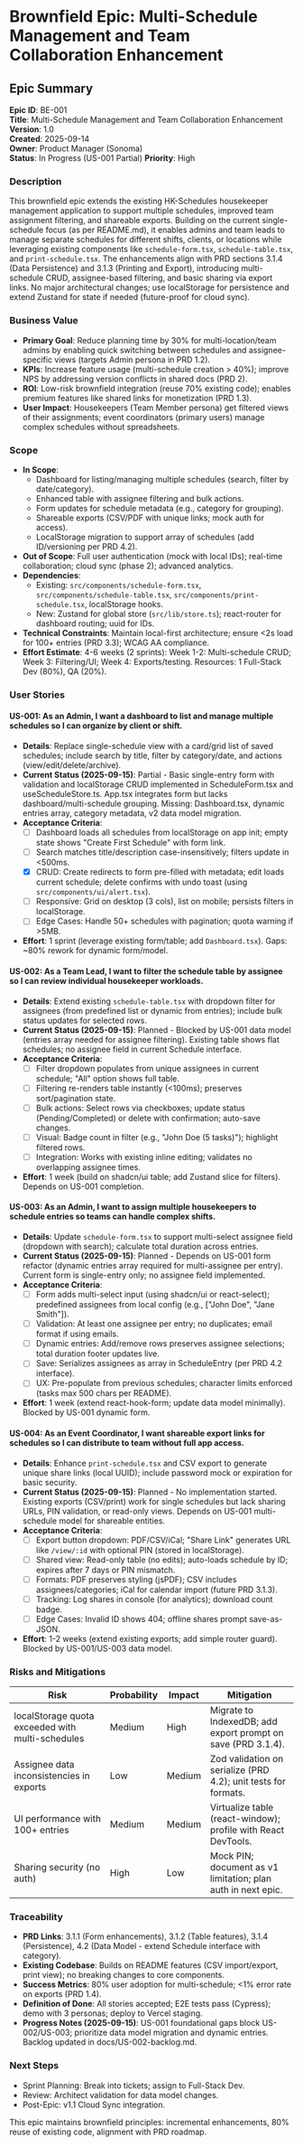 # Brownfield Epic: Multi-Schedule Management and Team Collaboration Enhancement

## Epic Summary
**Epic ID**: BE-001  
**Title**: Multi-Schedule Management and Team Collaboration Enhancement  
**Version**: 1.0  
**Created**: 2025-09-14  
**Owner**: Product Manager (Sonoma)  
**Status**: In Progress (US-001 Partial)
**Priority**: High  

### Description
This brownfield epic extends the existing HK-Schedules housekeeper management application to support multiple schedules, improved team assignment filtering, and shareable exports. Building on the current single-schedule focus (as per README.md), it enables admins and team leads to manage separate schedules for different shifts, clients, or locations while leveraging existing components like `schedule-form.tsx`, `schedule-table.tsx`, and `print-schedule.tsx`. The enhancements align with PRD sections 3.1.4 (Data Persistence) and 3.1.3 (Printing and Export), introducing multi-schedule CRUD, assignee-based filtering, and basic sharing via export links. No major architectural changes; use localStorage for persistence and extend Zustand for state if needed (future-proof for cloud sync).

### Business Value
- **Primary Goal**: Reduce planning time by 30% for multi-location/team admins by enabling quick switching between schedules and assignee-specific views (targets Admin persona in PRD 1.2).
- **KPIs**: Increase feature usage (multi-schedule creation > 40%); improve NPS by addressing version conflicts in shared docs (PRD 2).
- **ROI**: Low-risk brownfield integration (reuse 70% existing code); enables premium features like shared links for monetization (PRD 1.3).
- **User Impact**: Housekeepers (Team Member persona) get filtered views of their assignments; event coordinators (primary users) manage complex schedules without spreadsheets.

### Scope
- **In Scope**:
  - Dashboard for listing/managing multiple schedules (search, filter by date/category).
  - Enhanced table with assignee filtering and bulk actions.
  - Form updates for schedule metadata (e.g., category for grouping).
  - Shareable exports (CSV/PDF with unique links; mock auth for access).
  - LocalStorage migration to support array of schedules (add ID/versioning per PRD 4.2).
- **Out of Scope**: Full user authentication (mock with local IDs); real-time collaboration; cloud sync (phase 2); advanced analytics.
- **Dependencies**:
  - Existing: `src/components/schedule-form.tsx`, `src/components/schedule-table.tsx`, `src/components/print-schedule.tsx`, localStorage hooks.
  - New: Zustand for global store (`src/lib/store.ts`); react-router for dashboard routing; uuid for IDs.
- **Technical Constraints**: Maintain local-first architecture; ensure <2s load for 100+ entries (PRD 3.3); WCAG AA compliance.
- **Effort Estimate**: 4-6 weeks (2 sprints): Week 1-2: Multi-schedule CRUD; Week 3: Filtering/UI; Week 4: Exports/testing. Resources: 1 Full-Stack Dev (80%), QA (20%).

### User Stories
#### US-001: As an Admin, I want a dashboard to list and manage multiple schedules so I can organize by client or shift.
- **Details**: Replace single-schedule view with a card/grid list of saved schedules; include search by title, filter by category/date, and actions (view/edit/delete/archive).
- **Current Status (2025-09-15)**: Partial - Basic single-entry form with validation and localStorage CRUD implemented in ScheduleForm.tsx and useScheduleStore.ts. App.tsx integrates form but lacks dashboard/multi-schedule grouping. Missing: Dashboard.tsx, dynamic entries array, category metadata, v2 data model migration.
- **Acceptance Criteria**:
  - [ ] Dashboard loads all schedules from localStorage on app init; empty state shows "Create First Schedule" with form link.
  - [ ] Search matches title/description case-insensitively; filters update in <500ms.
  - [x] CRUD: Create redirects to form pre-filled with metadata; edit loads current schedule; delete confirms with undo toast (using `src/components/ui/alert.tsx`).
  - [ ] Responsive: Grid on desktop (3 cols), list on mobile; persists filters in localStorage.
  - [ ] Edge Cases: Handle 50+ schedules with pagination; quota warning if >5MB.
- **Effort**: 1 sprint (leverage existing form/table; add `Dashboard.tsx`). Gaps: ~80% rework for dynamic form/model.

#### US-002: As a Team Lead, I want to filter the schedule table by assignee so I can review individual housekeeper workloads.
- **Details**: Extend existing `schedule-table.tsx` with dropdown filter for assignees (from predefined list or dynamic from entries); include bulk status updates for selected rows.
- **Current Status (2025-09-15)**: Planned - Blocked by US-001 data model (entries array needed for assignee filtering). Existing table shows flat schedules; no assignee field in current Schedule interface.
- **Acceptance Criteria**:
  - [ ] Filter dropdown populates from unique assignees in current schedule; "All" option shows full table.
  - [ ] Filtering re-renders table instantly (<100ms); preserves sort/pagination state.
  - [ ] Bulk actions: Select rows via checkboxes; update status (Pending/Completed) or delete with confirmation; auto-save changes.
  - [ ] Visual: Badge count in filter (e.g., "John Doe (5 tasks)"); highlight filtered rows.
  - [ ] Integration: Works with existing inline editing; validates no overlapping assignee times.
- **Effort**: 1 week (build on shadcn/ui table; add Zustand slice for filters). Depends on US-001 completion.

#### US-003: As an Admin, I want to assign multiple housekeepers to schedule entries so teams can handle complex shifts.
- **Details**: Update `schedule-form.tsx` to support multi-select assignee field (dropdown with search); calculate total duration across entries.
- **Current Status (2025-09-15)**: Planned - Depends on US-001 form refactor (dynamic entries array required for multi-assignee per entry). Current form is single-entry only; no assignee field implemented.
- **Acceptance Criteria**:
  - [ ] Form adds multi-select input (using shadcn/ui or react-select); predefined assignees from local config (e.g., ["John Doe", "Jane Smith"]).
  - [ ] Validation: At least one assignee per entry; no duplicates; email format if using emails.
  - [ ] Dynamic entries: Add/remove rows preserves assignee selections; total duration footer updates live.
  - [ ] Save: Serializes assignees as array in ScheduleEntry (per PRD 4.2 interface).
  - [ ] UX: Pre-populate from previous schedules; character limits enforced (tasks max 500 chars per README).
- **Effort**: 1 week (extend react-hook-form; update data model minimally). Blocked by US-001 dynamic form.

#### US-004: As an Event Coordinator, I want shareable export links for schedules so I can distribute to team without full app access.
- **Details**: Enhance `print-schedule.tsx` and CSV export to generate unique share links (local UUID); include password mock or expiration for basic security.
- **Current Status (2025-09-15)**: Planned - No implementation started. Existing exports (CSV/print) work for single schedules but lack sharing URLs, PIN validation, or read-only views. Depends on US-001 multi-schedule model for shareable entities.
- **Acceptance Criteria**:
  - [ ] Export button dropdown: PDF/CSV/iCal; "Share Link" generates URL like `/view/:id` with optional PIN (stored in localStorage).
  - [ ] Shared view: Read-only table (no edits); auto-loads schedule by ID; expires after 7 days or PIN mismatch.
  - [ ] Formats: PDF preserves styling (jsPDF); CSV includes assignees/categories; iCal for calendar import (future PRD 3.1.3).
  - [ ] Tracking: Log shares in console (for analytics); download count badge.
  - [ ] Edge Cases: Invalid ID shows 404; offline shares prompt save-as-JSON.
- **Effort**: 1-2 weeks (extend existing exports; add simple router guard). Blocked by US-001/US-003 data model.

### Risks and Mitigations
| Risk | Probability | Impact | Mitigation |
|------|-------------|--------|------------|
| localStorage quota exceeded with multi-schedules | Medium | High | Migrate to IndexedDB; add export prompt on save (PRD 3.1.4). |
| Assignee data inconsistencies in exports | Low | Medium | Zod validation on serialize (PRD 4.2); unit tests for formats. |
| UI performance with 100+ entries | Medium | Medium | Virtualize table (react-window); profile with React DevTools. |
| Sharing security (no auth) | High | Low | Mock PIN; document as v1 limitation; plan auth in next epic. |

### Traceability
- **PRD Links**: 3.1.1 (Form enhancements), 3.1.2 (Table features), 3.1.4 (Persistence), 4.2 (Data Model - extend Schedule interface with category).
- **Existing Codebase**: Builds on README features (CSV import/export, print view); no breaking changes to core components.
- **Success Metrics**: 80% user adoption for multi-schedule; <1% error rate on exports (PRD 1.4).
- **Definition of Done**: All stories accepted; E2E tests pass (Cypress); demo with 3 personas; deploy to Vercel staging.
- **Progress Notes (2025-09-15)**: US-001 foundational gaps block US-002/US-003; prioritize data model migration and dynamic entries. Backlog updated in docs/US-002-backlog.md.

### Next Steps
- Sprint Planning: Break into tickets; assign to Full-Stack Dev.
- Review: Architect validation for data model changes.
- Post-Epic: v1.1 Cloud Sync integration.

This epic maintains brownfield principles: incremental enhancements, 80% reuse of existing code, alignment with PRD roadmap.